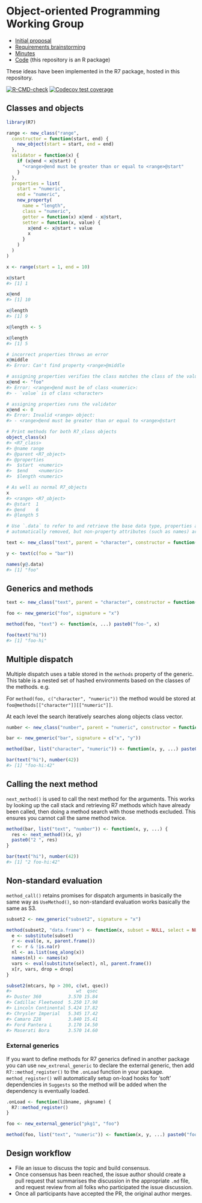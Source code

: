 
<!-- README.md is generated from README.Rmd. Please edit that file -->

# Object-oriented Programming Working Group

-   [Initial proposal](proposal/proposal.org)
-   [Requirements brainstorming](spec/requirements.md)
-   [Minutes](minutes/)
-   [Code](R/) (this repository is an R package)

These ideas have been implemented in the R7 package, hosted in this
repository.

<!-- badges: start -->

[![R-CMD-check](https://github.com/RConsortium/OOP-WG/workflows/R-CMD-check/badge.svg)](https://github.com/RConsortium/OOP-WG/actions)
[![Codecov test
coverage](https://codecov.io/gh/RConsortium/OOP-WG/branch/master/graph/badge.svg)](https://codecov.io/gh/RConsortium/OOP-WG?branch=master)
<!-- badges: end -->

## Classes and objects

``` r
library(R7)

range <- new_class("range",
  constructor = function(start, end) {
    new_object(start = start, end = end)
  },
  validator = function(x) {
    if (x@end < x@start) {
      "<range>@end must be greater than or equal to <range>@start"
    }
  },
  properties = list(
    start = "numeric",
    end = "numeric",
    new_property(
      name = "length",
      class = "numeric",
      getter = function(x) x@end - x@start,
      setter = function(x, value) {
        x@end <- x@start + value
        x
      }
    )
  )
)

x <- range(start = 1, end = 10)

x@start
#> [1] 1

x@end
#> [1] 10

x@length
#> [1] 9

x@length <- 5

x@length
#> [1] 5

# incorrect properties throws an error
x@middle
#> Error: Can't find property <range>@middle

# assigning properties verifies the class matches the class of the value
x@end <- "foo"
#> Error: <range>@end must be of class <numeric>:
#> - `value` is of class <character>

# assigning properties runs the validator
x@end <- 0
#> Error: Invalid <range> object:
#> - <range>@end must be greater than or equal to <range>@start

# Print methods for both R7_class objects
object_class(x)
#> <R7_class>
#> @name range
#> @parent <R7_object>
#> @properties
#>  $start  <numeric>
#>  $end    <numeric>
#>  $length <numeric>

# As well as normal R7_objects
x
#> <range> <R7_object>
#> @start  1
#> @end    6
#> @length 5

# Use `.data` to refer to and retrieve the base data type, properties are
# automatically removed, but non-property attributes (such as names) are retained.

text <- new_class("text", parent = "character", constructor = function(text) new_object(.data = text))

y <- text(c(foo = "bar"))

names(y@.data)
#> [1] "foo"
```

## Generics and methods

``` r
text <- new_class("text", parent = "character", constructor = function(text) new_object(.data = text))

foo <- new_generic("foo", signature = "x")

method(foo, "text") <- function(x, ...) paste0("foo-", x)

foo(text("hi"))
#> [1] "foo-hi"
```

## Multiple dispatch

Multiple dispatch uses a table stored in the `methods` property of the
generic. This table is a nested set of hashed environments based on the
classes of the methods. e.g.

For `method(foo, c("character", "numeric"))` the method would be stored
at `foo@methods[["character"]][["numeric"]]`.

At each level the search iteratively searches along objects class
vector.

``` r
number <- new_class("number", parent = "numeric", constructor = function(x) new_object(.data = x))

bar <- new_generic("bar", signature = c("x", "y"))

method(bar, list("character", "numeric")) <- function(x, y, ...) paste0("foo-", x, ":", y)

bar(text("hi"), number(42))
#> [1] "foo-hi:42"
```

## Calling the next method

`next_method()` is used to call the next method for the arguments. This
works by looking up the call stack and retrieving R7 methods which have
already been called, then doing a method search with those methods
excluded. This ensures you cannot call the same method twice.

``` r
method(bar, list("text", "number")) <- function(x, y, ...) {
  res <- next_method()(x, y)
  paste0("2 ", res)
}

bar(text("hi"), number(42))
#> [1] "2 foo-hi:42"
```

## Non-standard evaluation

`method_call()` retains promises for dispatch arguments in basically the
same way as `UseMethod()`, so non-standard evaluation works basically
the same as S3.

``` r
subset2 <- new_generic("subset2", signature = "x")

method(subset2, "data.frame") <- function(x, subset = NULL, select = NULL, drop = FALSE, ...) {
  e <- substitute(subset)
  r <- eval(e, x, parent.frame())
  r <- r & !is.na(r)
  nl <- as.list(seq_along(x))
  names(nl) <- names(x)
  vars <- eval(substitute(select), nl, parent.frame())
  x[r, vars, drop = drop]
}

subset2(mtcars, hp > 200, c(wt, qsec))
#>                        wt  qsec
#> Duster 360          3.570 15.84
#> Cadillac Fleetwood  5.250 17.98
#> Lincoln Continental 5.424 17.82
#> Chrysler Imperial   5.345 17.42
#> Camaro Z28          3.840 15.41
#> Ford Pantera L      3.170 14.50
#> Maserati Bora       3.570 14.60
```

### External generics

If you want to define methods for R7 generics defined in another package
you can use `new_extrenal_generic` to declare the external generic, then
add `R7::method_register()` to the `.onLoad` function in your package.
`method_register()` will automatically setup on-load hooks for ‘soft’
dependencies in `Suggests` so the method will be added when the
dependency is eventually loaded.

``` r
.onLoad <- function(libname, pkgname) {
  R7::method_register()
}

foo <- new_external_generic("pkg1", "foo")

method(foo, list("text", "numeric")) <- function(x, y, ...) paste0("foo-", x, ": ", y)
```

## Design workflow

-   File an issue to discuss the topic and build consensus.
-   Once consensus has been reached, the issue author should create a
    pull request that summarises the discussion in the appropriate `.md`
    file, and request review from all folks who participated the issue
    discussion.
-   Once all participants have accepted the PR, the original author
    merges.
